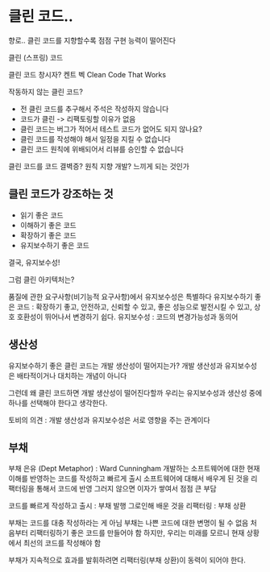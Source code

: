 # 클린 코드..

향로..
클린 코드를 지향할수록 점점 구현 능력이 떨어진다

클린 (스프링) 코드

클린 코드 창시자?
켄트 벡
Clean Code That Works

작동하지 않는 클린 코드?

- 전 클린 코드를 추구해서 주석은 작성하지 않습니다
- 코드가 클린 -> 리팩토링할 이유가 없음
- 클린 코드는 버그가 적어서 테스트 코드가 없어도 되지 않나요?
- 클린 코드를 작성해야 해서 일정을 지킬 수 없습니다
- 클린 코드 원칙에 위배되어서 리뷰를 승인할 수 없습니다

클린 코드를 코드 결벽증? 원칙 지향 개발? 느끼게 되는 것인가

## 클린 코드가 강조하는 것

- 읽기 좋은 코드
- 이해하기 좋은 코드
- 확장하기 좋은 코드
- 유지보수하기 좋은 코드

결국, 유지보수성!

그럼 클린 아키텍처는?

품질에 관한 요구사항(비기능적 요구사항)에서 유지보수성은 특별하다
유지보수하기 좋은 코드 : 확장하기 좋고, 안전하고, 신뢰할 수 있고, 좋은 성능으로 발전시킬 수 있고, 상호 호환성이 뛰어나서 변경하기 쉽다.
유지보수성 : 코드의 변경가능성과 동의어

## 생산성

유지보수하기 좋은 클린 코드는 개발 생산성이 떨어지는가?
개발 생산성과 유지보수성은 배타적이거나 대치하는 개념이 아니다

그런데 왜 클린 코드하면 개발 생산성이 떨어진다할까
우리는 유지보수성과 생산성 중에 하나를 선택해야 한다고 생각한다.

토비의 의견 : 개발 생산성과 유지보수성은 서로 영향을 주는 관계이다

## 부채

부채 은유 (Dept Metaphor) : Ward Cunningham
개발하는 소프트웨어에 대한 현재 이해를 반영하는 코드를 작성하고 빠르게 출시
소프트웨어에 대해서 배우게 된 것을 리팩터링을 통해서 코드에 반영
그러지 않으면 이자가 쌓여서 점점 큰 부담

코드를 빠르게 작성하고 출시 : 부채 발행
그로인해 배운 것을 리팩터링 : 부채 상환

부채는 코드를 대충 작성하라는 게 아님
부채는 나쁜 코드에 대한 변명이 될 수 없음
처음부터 리팩터링하기 좋은 코드를 만들어야 함
하지만, 우리는 미래를 모르니 현재 상황에서 최선의 코드를 작성해야 함

부채가 지속적으로 효과를 발휘하려면 리팩터링(부채 상환)이 동력이 되어야 한다.
